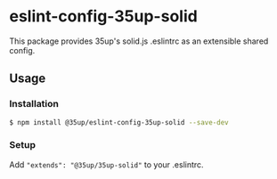 # eslint-config-35up-solid

This package provides 35up's solid.js .eslintrc as an extensible shared config.

## Usage

### Installation

  ```sh
  $ npm install @35up/eslint-config-35up-solid --save-dev
  ```

### Setup

Add `"extends": "@35up/35up-solid"` to your .eslintrc.

